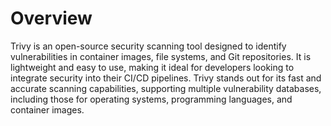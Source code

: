 # Overview
Trivy is an open-source security scanning tool designed to identify vulnerabilities in container images, file systems, and Git repositories. It is lightweight and easy to use, making it ideal for developers looking to integrate security into their CI/CD pipelines. Trivy stands out for its fast and accurate scanning capabilities, supporting multiple vulnerability databases, including those for operating systems, programming languages, and container images.

